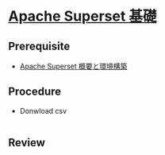 # [Apache Superset 基礎](https://avinton.com/academy/apache-superset-basics/)
## Prerequisite
- [Apache Superset 概要と環境構築](../SettingUp/note.md)

## Procedure
- Donwload csv
```

```

## Review
